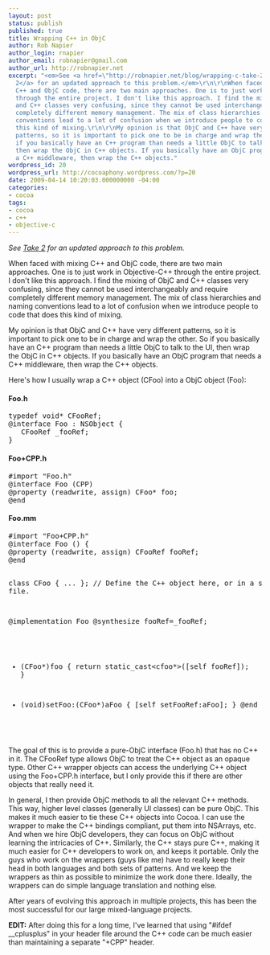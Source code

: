 ```yaml
---
layout: post
status: publish
published: true
title: Wrapping C++ in ObjC
author: Rob Napier
author_login: rnapier
author_email: robnapier@gmail.com
author_url: http://robnapier.net
excerpt: "<em>See <a href=\"http://robnapier.net/blog/wrapping-c-take-2-1\">Take
  2</a> for an updated approach to this problem.</em>\r\n\r\nWhen faced with mixing
  C++ and ObjC code, there are two main approaches. One is to just work in Objective-C++
  through the entire project. I don't like this approach. I find the mixing of ObjC
  and C++ classes very confusing, since they cannot be used interchangeably and require
  completely different memory management. The mix of class hierarchies and naming
  conventions lead to a lot of confusion when we introduce people to code that does
  this kind of mixing.\r\n\r\nMy opinion is that ObjC and C++ have very different
  patterns, so it is important to pick one to be in charge and wrap the other. So
  if you basically have an C++ program than needs a little ObjC to talk to the UI,
  then wrap the ObjC in C++ objects. If you basically have an ObjC program that needs
  a C++ middleware, then wrap the C++ objects."
wordpress_id: 20
wordpress_url: http://cocoaphony.wordpress.com/?p=20
date: 2009-04-14 10:20:03.000000000 -04:00
categories:
- cocoa
tags:
- cocoa
- c++
- objective-c
---
```

<em>See [Take 2](/blog/wrapping-c-take-2-1) for an updated approach to this problem.</em>

When faced with mixing C++ and ObjC code, there are two main approaches. One is to just work in Objective-C++ through the entire project. I don't like this approach. I find the mixing of ObjC and C++ classes very confusing, since they cannot be used interchangeably and require completely different memory management. The mix of class hierarchies and naming conventions lead to a lot of confusion when we introduce people to code that does this kind of mixing.

My opinion is that ObjC and C++ have very different patterns, so it is important to pick one to be in charge and wrap the other. So if you basically have an C++ program than needs a little ObjC to talk to the UI, then wrap the ObjC in C++ objects. If you basically have an ObjC program that needs a C++ middleware, then wrap the C++ objects.<!-- more -->

Here's how I usually wrap a C++ object (CFoo) into a ObjC object (Foo):
<h4>Foo.h</h4>
<pre lang="objc">
typedef void* CFooRef;
@interface Foo : NSObject {
   CFooRef _fooRef;
}
</pre>
<h4>Foo+CPP.h</h4>
<pre lang="objc">
#import "Foo.h"
@interface Foo (CPP)
@property (readwrite, assign) CFoo* foo;
@end
</pre>
<h4>Foo.mm</h4>
<pre lang="objc">
#import "Foo+CPP.h"
@interface Foo () {
@property (readwrite, assign) CFooRef fooRef;
@end

class CFoo { ... }; // Define the C++ object here, or in a separate file.

@implementation Foo
@synthesize fooRef=_fooRef;

- (CFoo*)foo {
   return static_cast<cfoo*>([self fooRef]);
}

- (void)setFoo:(CFoo*)aFoo {
   [self setFooRef:aFoo];
}
@end
</pre>

The goal of this is to provide a pure-ObjC interface (Foo.h) that has no C++ in it. The CFooRef type allows ObjC to treat the C++ object as an opaque type. Other C++ wrapper objects can access the underlying C++ object using the Foo+CPP.h interface, but I only provide this if there are other objects that really need it.

In general, I then provide ObjC methods to all the relevant C++ methods. This way, higher level classes (generally UI classes) can be pure ObjC. This makes it much easier to tie these C++ objects into Cocoa. I can use the wrapper to make the C++ bindings compliant, put them into NSArrays, etc. And when we hire ObjC developers, they can focus on ObjC without learning the intricacies of C++. Similarly, the C++ stays pure C++, making it much easier for C++ developers to work on, and keeps it portable. Only the guys who work on the wrappers (guys like me) have to really keep their head in both languages and both sets of patterns. And we keep the wrappers as thin as possible to minimize the work done there. Ideally, the wrappers can do simple language translation and nothing else.

After years of evolving this approach in multiple projects, this has been the most successful for our large mixed-language projects.

<strong>EDIT:</strong> After doing this for a long time, I've learned that using "#ifdef __cplusplus" in your header file around the C++ code can be much easier than maintaining a separate "+CPP" header.
